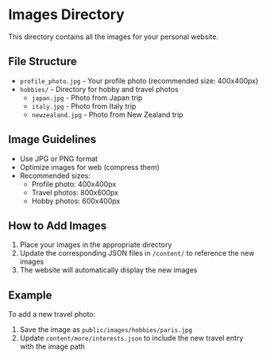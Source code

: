 # Images Directory

This directory contains all the images for your personal website.

## File Structure

- `profile_photo.jpg` - Your profile photo (recommended size: 400x400px)
- `hobbies/` - Directory for hobby and travel photos
  - `japan.jpg` - Photo from Japan trip
  - `italy.jpg` - Photo from Italy trip
  - `newzealand.jpg` - Photo from New Zealand trip

## Image Guidelines

- Use JPG or PNG format
- Optimize images for web (compress them)
- Recommended sizes:
  - Profile photo: 400x400px
  - Travel photos: 800x600px
  - Hobby photos: 600x400px

## How to Add Images

1. Place your images in the appropriate directory
2. Update the corresponding JSON files in `/content/` to reference the new images
3. The website will automatically display the new images

## Example

To add a new travel photo:
1. Save the image as `public/images/hobbies/paris.jpg`
2. Update `content/more/interests.json` to include the new travel entry with the image path 